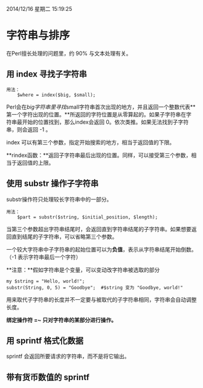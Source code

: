 2014/12/16 星期二 15:19:25 

# 字符串与排序 #

在Perl擅长处理的问题里，约 90% 与文本处理有关。

## 用 index 寻找子字符串 ##

    用法：
		$where = index($big, $small);

Perl会在$big字符串里寻找$small字符串首次出现的地方，并且返回一个整数代表**第一个字符出现的位置。**所返回的字符位置是从零算起的。如果子字符串在字符串最开始的位置找到，那么index会返回 0。依次类推。如果无法找到子字符串，则会返回 -1 。

index 可以有第三个参数，指定开始搜索的地方，相当于返回值的下限。

**rindex函数：**返回子字符串最后出现的位置。同样，可以接受第三个参数，相当于返回值的上限。

## 使用 substr 操作子字符串 ##

substr操作符只处理较长字符串中的一部分。  

    用法：
		$part = substr($string, $initial_position, $length);

当第三个参数超出字符串结尾时，会返回直到字符串结尾的子字符串。如果想要返回直到结尾的子字符串，可以省略第三个参数。  

一个较大字符串中子字符串的起始位置可以为**负值**，表示从字符串结尾开始倒数。（-1 表示字符串最后一个字符）  

**注意：**假如字符串是个变量，可以变动改字符串被选取的部分  

    my $string = "Hello, world!";
	substr(String, 0, 5) = "Goodbye";  #$string 变为 "Goodbye, world!"  

用来取代子字符串的长度并不一定要与被取代的子字符串相同，字符串会自动调整长度。  

**绑定操作符 =~ 只对字符串的某部分进行操作。**

## 用 sprintf 格式化数据 ##

sprintf 会返回所要请求的字符串，而不是将它输出。

## 带有货币数值的 sprintf ##
